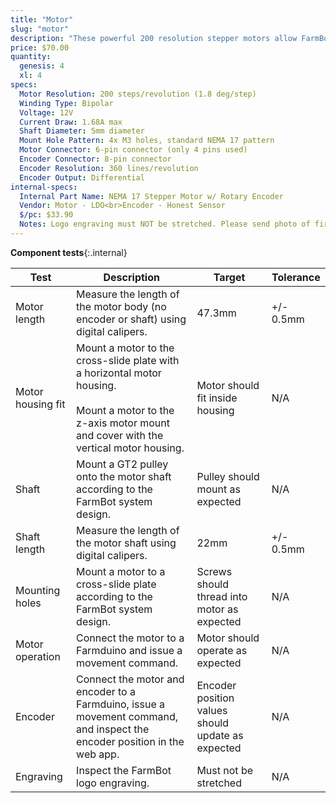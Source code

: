 ```yaml
---
title: "Motor"
slug: "motor"
description: "These powerful 200 resolution stepper motors allow FarmBot to move precisely in the X, Y, and Z directions. Download the [motor spec sheet](https://drive.google.com/file/d/1Ehqu20q84Lyycn1fOj6dvWKbrMLvoNv4/view?usp=sharing) and [encoder spec sheet](https://drive.google.com/file/d/15dSqr_hQTXAQGIvw-YeDLIOC6dB0Y26n/view?usp=sharing)."
price: $70.00
quantity:
  genesis: 4
  xl: 4
specs:
  Motor Resolution: 200 steps/revolution (1.8 deg/step)
  Winding Type: Bipolar
  Voltage: 12V
  Current Draw: 1.68A max
  Shaft Diameter: 5mm diameter
  Mount Hole Pattern: 4x M3 holes, standard NEMA 17 pattern
  Motor Connector: 6-pin connector (only 4 pins used)
  Encoder Connector: 8-pin connector
  Encoder Resolution: 360 lines/revolution
  Encoder Output: Differential
internal-specs:
  Internal Part Name: NEMA 17 Stepper Motor w/ Rotary Encoder
  Vendor: Motor - LDO<br>Encoder - Honest Sensor
  $/pc: $33.90
  Notes: Logo engraving must NOT be stretched. Please send photo of first samples to verify.
---
```


**Component tests**{:.internal}

|Test         |Description  |Target       |Tolerance    |
|-------------|-------------|-------------|-------------|
|Motor length |Measure the length of the motor body (no encoder or shaft) using digital calipers.|47.3mm|+/- 0.5mm
|Motor housing fit|Mount a motor to the cross-slide plate with a horizontal motor housing.<br><br>Mount a motor to the z-axis motor mount and cover with the vertical motor housing.|Motor should fit inside housing|N/A
|Shaft        |Mount a GT2 pulley onto the motor shaft according to the FarmBot system design.|Pulley should mount as expected|N/A
|Shaft length |Measure the length of the motor shaft using digital calipers.|22mm|+/- 0.5mm
|Mounting holes|Mount a motor to a cross-slide plate according to the FarmBot system design.|Screws should thread into motor as expected|N/A
|Motor operation|Connect the motor to a Farmduino and issue a movement command.|Motor should operate as expected|N/A
|Encoder      |Connect the motor and encoder to a Farmduino, issue a movement command, and inspect the encoder position in the web app.|Encoder position values should update as expected|N/A
|Engraving    |Inspect the FarmBot logo engraving.|Must not be stretched|N/A
